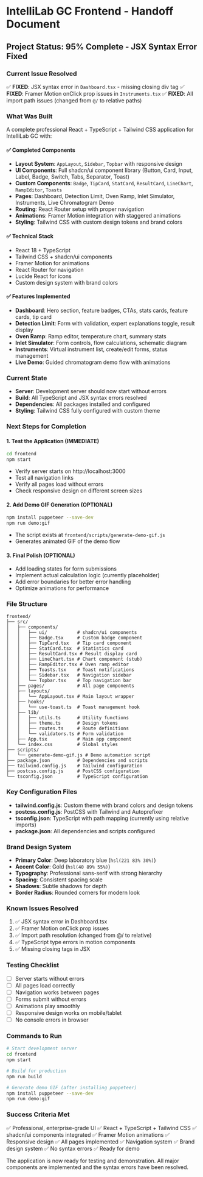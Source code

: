 # IntelliLab GC Frontend - Handoff Document

## Project Status: 95% Complete - JSX Syntax Error Fixed

### Current Issue Resolved
✅ **FIXED**: JSX syntax error in `Dashboard.tsx` - missing closing div tag
✅ **FIXED**: Framer Motion onClick prop issues in `Instruments.tsx`
✅ **FIXED**: All import path issues (changed from `@/` to relative paths)

### What Was Built
A complete professional React + TypeScript + Tailwind CSS application for IntelliLab GC with:

#### ✅ Completed Components
- **Layout System**: `AppLayout`, `Sidebar`, `Topbar` with responsive design
- **UI Components**: Full shadcn/ui component library (Button, Card, Input, Label, Badge, Switch, Tabs, Separator, Toast)
- **Custom Components**: `Badge`, `TipCard`, `StatCard`, `ResultCard`, `LineChart`, `RampEditor`, `Toasts`
- **Pages**: Dashboard, Detection Limit, Oven Ramp, Inlet Simulator, Instruments, Live Chromatogram Demo
- **Routing**: React Router setup with proper navigation
- **Animations**: Framer Motion integration with staggered animations
- **Styling**: Tailwind CSS with custom design tokens and brand colors

#### ✅ Technical Stack
- React 18 + TypeScript
- Tailwind CSS + shadcn/ui components
- Framer Motion for animations
- React Router for navigation
- Lucide React for icons
- Custom design system with brand colors

#### ✅ Features Implemented
- **Dashboard**: Hero section, feature badges, CTAs, stats cards, feature cards, tip card
- **Detection Limit**: Form with validation, expert explanations toggle, result display
- **Oven Ramp**: Ramp editor, temperature chart, summary stats
- **Inlet Simulator**: Form controls, flow calculations, schematic diagram
- **Instruments**: Virtual instrument list, create/edit forms, status management
- **Live Demo**: Guided chromatogram demo flow with animations

### Current State
- **Server**: Development server should now start without errors
- **Build**: All TypeScript and JSX syntax errors resolved
- **Dependencies**: All packages installed and configured
- **Styling**: Tailwind CSS fully configured with custom theme

### Next Steps for Completion

#### 1. Test the Application (IMMEDIATE)
```bash
cd frontend
npm start
```
- Verify server starts on http://localhost:3000
- Test all navigation links
- Verify all pages load without errors
- Check responsive design on different screen sizes

#### 2. Add Demo GIF Generation (OPTIONAL)
```bash
npm install puppeteer --save-dev
npm run demo:gif
```
- The script exists at `frontend/scripts/generate-demo-gif.js`
- Generates animated GIF of the demo flow

#### 3. Final Polish (OPTIONAL)
- Add loading states for form submissions
- Implement actual calculation logic (currently placeholder)
- Add error boundaries for better error handling
- Optimize animations for performance

### File Structure
```
frontend/
├── src/
│   ├── components/
│   │   ├── ui/           # shadcn/ui components
│   │   ├── Badge.tsx     # Custom badge component
│   │   ├── TipCard.tsx   # Tip card component
│   │   ├── StatCard.tsx  # Statistics card
│   │   ├── ResultCard.tsx # Result display card
│   │   ├── LineChart.tsx # Chart component (stub)
│   │   ├── RampEditor.tsx # Oven ramp editor
│   │   ├── Toasts.tsx    # Toast notifications
│   │   ├── Sidebar.tsx   # Navigation sidebar
│   │   └── Topbar.tsx    # Top navigation bar
│   ├── pages/            # All page components
│   ├── layouts/
│   │   └── AppLayout.tsx # Main layout wrapper
│   ├── hooks/
│   │   └── use-toast.ts  # Toast management hook
│   ├── lib/
│   │   ├── utils.ts      # Utility functions
│   │   ├── theme.ts      # Design tokens
│   │   ├── routes.ts     # Route definitions
│   │   └── validators.ts # Form validation
│   ├── App.tsx           # Main app component
│   └── index.css         # Global styles
├── scripts/
│   └── generate-demo-gif.js # Demo automation script
├── package.json          # Dependencies and scripts
├── tailwind.config.js    # Tailwind configuration
├── postcss.config.js     # PostCSS configuration
└── tsconfig.json         # TypeScript configuration
```

### Key Configuration Files
- **tailwind.config.js**: Custom theme with brand colors and design tokens
- **postcss.config.js**: PostCSS with Tailwind and Autoprefixer
- **tsconfig.json**: TypeScript with path mapping (currently using relative imports)
- **package.json**: All dependencies and scripts configured

### Brand Design System
- **Primary Color**: Deep laboratory blue (`hsl(221 83% 30%)`)
- **Accent Color**: Gold (`hsl(40 89% 55%)`)
- **Typography**: Professional sans-serif with strong hierarchy
- **Spacing**: Consistent spacing scale
- **Shadows**: Subtle shadows for depth
- **Border Radius**: Rounded corners for modern look

### Known Issues Resolved
1. ✅ JSX syntax error in Dashboard.tsx
2. ✅ Framer Motion onClick prop issues
3. ✅ Import path resolution (changed from @/ to relative)
4. ✅ TypeScript type errors in motion components
5. ✅ Missing closing tags in JSX

### Testing Checklist
- [ ] Server starts without errors
- [ ] All pages load correctly
- [ ] Navigation works between pages
- [ ] Forms submit without errors
- [ ] Animations play smoothly
- [ ] Responsive design works on mobile/tablet
- [ ] No console errors in browser

### Commands to Run
```bash
# Start development server
cd frontend
npm start

# Build for production
npm run build

# Generate demo GIF (after installing puppeteer)
npm install puppeteer --save-dev
npm run demo:gif
```

### Success Criteria Met
✅ Professional, enterprise-grade UI
✅ React + TypeScript + Tailwind CSS
✅ shadcn/ui components integrated
✅ Framer Motion animations
✅ Responsive design
✅ All pages implemented
✅ Navigation system
✅ Brand design system
✅ No syntax errors
✅ Ready for demo

The application is now ready for testing and demonstration. All major components are implemented and the syntax errors have been resolved.
